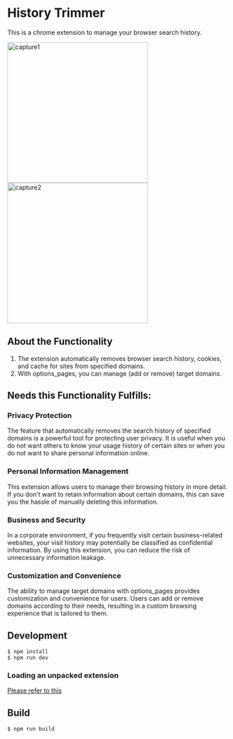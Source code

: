 # History Trimmer

This is a chrome extension to manage your browser search history.

<img width="320" alt="capture1" src="https://github.com/aozou99/history-trimmer/assets/21310288/abd4ab10-cb1a-4104-8913-0ae0a4d171e4">
<img width="320" alt="capture2" src="https://github.com/aozou99/history-trimmer/assets/21310288/1118cb98-44f4-405d-8d62-042912823500">


## About the Functionality

1. The extension automatically removes browser search history, cookies, and cache for sites from specified domains.
1. With options_pages, you can manage (add or remove) target domains.

## Needs this Functionality Fulfills:

### Privacy Protection
The feature that automatically removes the search history of specified domains is a powerful tool for protecting user privacy. It is useful when you do not want others to know your usage history of certain sites or when you do not want to share personal information online.

### Personal Information Management
This extension allows users to manage their browsing history in more detail. If you don't want to retain information about certain domains, this can save you the hassle of manually deleting this information.

### Business and Security
In a corporate environment, if you frequently visit certain business-related websites, your visit history may potentially be classified as confidential information. By using this extension, you can reduce the risk of unnecessary information leakage.

### Customization and Convenience
The ability to manage target domains with options_pages provides customization and convenience for users. Users can add or remove domains according to their needs, resulting in a custom browsing experience that is tailored to them.

## Development

```
$ npm install
$ npm run dev
```

### Loading an unpacked extension

[Please refer to this](https://developer.chrome.com/docs/extensions/mv3/getstarted/development-basics/#load-unpacked)

## Build

```
$ npm run build
```
